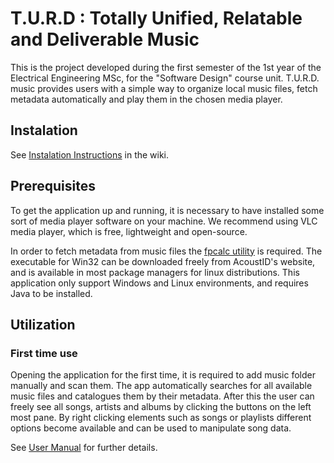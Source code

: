 # T.U.R.D : Totally Unified, Relatable and Deliverable Music

This is the project developed during the first semester of the 1st year of the Electrical Engineering MSc, for the "Software Design" course unit.
T.U.R.D. music provides users with a simple way to organize local music files, fetch metadata automatically and play them in the chosen media player.

## Instalation

See [Instalation Instructions](https://gitlab.com/psw_22_231/1meect02/t02_1/-/wikis/Installation-Instructions) in the wiki.

## Prerequisites
To get the application up and running, it is necessary to have installed some sort of media player software on your machine. We recommend using VLC media player, which is free, lightweight and open-source. 

In order to fetch metadata from music files the [fpcalc utility](https://acoustid.org/chromaprint) is required. The executable for Win32 can be downloaded freely from AcoustID's website, and is available in most package managers for linux distributions. 
This application only support Windows and Linux environments, and requires Java to be installed.

## Utilization

### First time use

Opening the application for the first time, it is required to add music folder manually and scan them. The app automatically searches for all available music files and catalogues them by their metadata. After this the user can freely see all songs, artists and albums by clicking the buttons on the left most pane. By right clicking elements such as songs or playlists different options become available and can be used to manipulate song data.

See [User Manual](https://gitlab.com/psw_22_231/1meect02/t02_1/-/wikis/User-Manual) for further details.